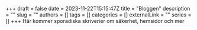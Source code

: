 +++ 
draft = false
date = 2023-11-22T15:15:47Z
title = "Bloggen"
description = ""
slug = ""
authors = []
tags = []
categories = []
externalLink = ""
series = []
+++
Här kommer sporadiska skriverier om säkerhet, hemsidor och mer